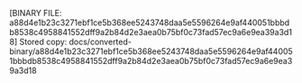 [BINARY FILE: a88d4e1b23c3271ebf1ce5b368ee5243748daa5e5596264e9af440051bbbdb8538c4958841552dff9a2b84d2e3aea0b75bf0c73fad57ec9a6e9ea39a3d18]
Stored copy: docs/converted-binary/a88d4e1b23c3271ebf1ce5b368ee5243748daa5e5596264e9af440051bbbdb8538c4958841552dff9a2b84d2e3aea0b75bf0c73fad57ec9a6e9ea39a3d18
